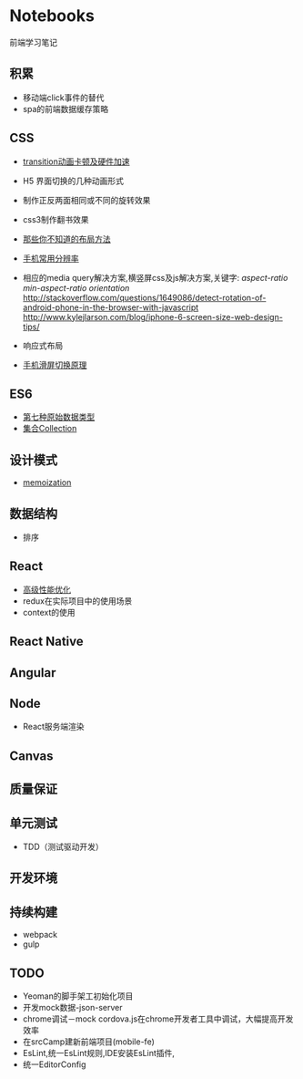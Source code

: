 # Notebooks
前端学习笔记

## 积累

* 移动端click事件的替代
* spa的前端数据缓存策略

## CSS

* [transition动画卡顿及硬件加速](./css/transition动画卡顿及硬件加速.md)
* H5 界面切换的几种动画形式
* 制作正反两面相同或不同的旋转效果
* css3制作翻书效果
* [那些你不知道的布局方法](./css/你不知道的布局方法.md)
* [手机常用分辨率](./css/media-query.md)
* 相应的media query解决方案,横竖屏css及js解决方案,关键字: _aspect-ratio_  _min-aspect-ratio_ _orientation_
    http://stackoverflow.com/questions/1649086/detect-rotation-of-android-phone-in-the-browser-with-javascript
    http://www.kylejlarson.com/blog/iphone-6-screen-size-web-design-tips/
    
* 响应式布局
* [手机滑屏切换原理](http://web.jobbole.com/85375/)

## ES6

* [第七种原始数据类型](./es6/第七种原始数据类型.md)
* [集合Collection](./es6/集合collection.md)

## 设计模式

* [memoization](./设计模式/memoization.md)

## 数据结构

* 排序

## React

* [高级性能优化](./react/advanced-performance.md)
* redux在实际项目中的使用场景
* context的使用

## React Native

## Angular

## Node 

* React服务端渲染

## Canvas

## 质量保证

## 单元测试

* TDD（测试驱动开发）

## 开发环境

## 持续构建

* webpack
* gulp

## TODO

* Yeoman的脚手架工初始化项目
* 开发mock数据-json-server
* chrome调试－mock cordova.js在chrome开发者工具中调试，大幅提高开发效率
* 在srcCamp建新前端项目(mobile-fe)
* EsLint,统一EsLint规则,IDE安装EsLint插件,
* 统一EditorConfig
